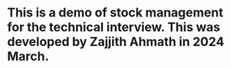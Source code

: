 # This is a demo of stock management for the technical interview. This was developed by Zajjith Ahmath in 2024 March.
